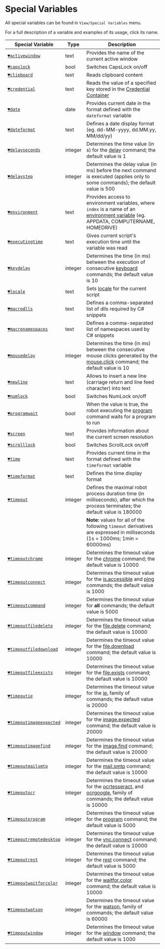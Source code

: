 # Special Variables

All special variables can be found in `View/Special Variables` menu.

For a full description of a variable and examples of its usage, click its name.

| Special Variable | Type | Description |
| ---------------- | ----------- | ---------------- |
| [`♥activewindow`](https://manual.g1ant.com/link/G1ANT.Addon.Core/Variables/ActiveWindowVariable.md) | text | Provides the name of the current active window |
| [`♥capslock`](https://manual.g1ant.com/link/G1ANT.Addon.Core/Variables/CapsLockVariable.md) | bool | Switches CapsLock on/off |
| [`♥clipboard`](https://manual.g1ant.com/link/G1ANT.Addon.Core/Variables/ClipboardVariable.md) | text | Reads clipboard content |
| [`♥credential`](https://manual.g1ant.com/link/G1ANT.Addon.Core/Variables/CredentialVariable.md) | text | Reads the value of a specified key stored in the [Credential Container](https://manual.g1ant.com/link/G1ANT.Manual/g1ant.robot-window/auxiliary-windows/credential-container.md) |
| [`♥date`](https://manual.g1ant.com/link/G1ANT.Addon.Core/Variables/DateVariable.md) | date | Provides current date in the format defined with the `dateformat` variable |
| [`♥dateformat`](https://manual.g1ant.com/link/G1ANT.Addon.Core/Variables/DateFormatVariable.md) | text | Defines a date display format (eg. dd-MM-yyyy, dd.MM.yy, MM\/dd\/yy) |
| [`♥delayseconds`](https://manual.g1ant.com/link/G1ANT.Addon.Core/Variables/DelaySecondsVariable.md) | integer | Determines the time value (in s) for the [delay](https://manual.g1ant.com/link/G1ANT.Language/G1ANT.Addon.Core/Commands/DelayCommand.md) command; the default value is 1 |
| [`♥delaystep`](https://manual.g1ant.com/link/G1ANT.Addon.Core/Variables/DelayStepVariable.md) | integer | Determines the delay value (in ms) before the next command is executed (applies only to some commands); the default value is 500 |
| [`♥environment`](https://manual.g1ant.com/link/G1ANT.Addon.Core/Variables/EnvironmentVariable.md) | text | Provides access to environment variables, where `index` is a name of an [environment variable](https://manual.g1ant.com/link/G1ANT.Manual/appendices/environment.md) (eg. APPDATA, COMPUTERNAME, HOMEDRIVE) |
| [`♥executingtime`](https://manual.g1ant.com/link/G1ANT.Addon.Core/Variables/ExecutingTimeVariable.md) | text | Gives current script's execution time until the variable was read |
| [`♥keydelay`](https://manual.g1ant.com/link/G1ANT.Addon.Core/Variables/KeyDelayVariable.md) | integer | Determines the time (in ms) between the execution of consecutive [keyboard](https://manual.g1ant.com/link/G1ANT.Language/G1ANT.Addon.Core/Commands/KeyboardCommand.md) commands; the default value is 10 |
| [`♥locale`](https://manual.g1ant.com/link/G1ANT.Addon.Core/Variables/LocaleVariable.md) | text | Sets [locale](http://download1.parallels.com/SiteBuilder/Windows/docs/3.2/en_US/sitebulder-3.2-win-sdk-localization-pack-creation-guide/30801.htm) for the current script |
| [`♥macrodlls`](https://manual.g1ant.com/link/G1ANT.Addon.Core/Variables/MacroDllsVariable.md) | text | Defines a comma-separated list of dlls required by C# snippets |
| [`♥macronamespaces`](https://manual.g1ant.com/link/G1ANT.Addon.Core/Variables/MacroNamespacesVariable.md) | text | Defines a comma-separated list of namespaces used by C# snippets |
| [`♥mousedelay`](https://manual.g1ant.com/link/G1ANT.Addon.Core/Variables/MouseDelayVariable.md) | integer | Determines the time (in ms) between the consecutive mouse clicks generated by the [mouse.click](https://manual.g1ant.com/link/G1ANT.Language/G1ANT.Addon.Core/Commands/MouseClickCommand.md) command; the default value is 10 |
| [`♥newline`](https://manual.g1ant.com/link/G1ANT.Addon.Core/Variables/NewLineVariable.md) | text | Allows to insert a new line (carriage return and line feed character) into text |
| [`♥numlock`](https://manual.g1ant.com/link/G1ANT.Addon.Core/Variables/NumLockVariable.md) | bool | Switches NumLock on/off |
| [`♥programwait`](https://manual.g1ant.com/link/G1ANT.Addon.Core/Variables/ProgramWaitVariable.md) | bool | When the value is true, the robot executing the [program](https://manual.g1ant.com/link/G1ANT.Language/G1ANT.Addon.Core/Commands/ProgramCommand.md) command waits for a program to run |
| [`♥screen`](https://manual.g1ant.com/link/G1ANT.Addon.Core/Variables/ScreenVariable.md) | text | Provides information about the current screen resolution |
| [`♥scrolllock`](https://manual.g1ant.com/link/G1ANT.Addon.Core/Variables/ScrollLockVariable.md) | bool | Switches ScrollLock on/off |
| [`♥time`](https://manual.g1ant.com/link/G1ANT.Addon.Core/Variables/TimeVariable.md) | text | Provides current time in the format defined with the `timeformat` variable |
| [`♥timeformat`](https://manual.g1ant.com/link/G1ANT.Addon.Core/Variables/TimeFormatVariable.md) | text | Defines the time display format |
| [`♥timeout`](https://manual.g1ant.com/link/G1ANT.Addon.Core/Variables/TimeoutVariable.md) | integer | Defines the maximal robot process duration time (in milliseconds), after which the process terminates; the default value is 180000 |
|||**Note:** values for all of the following `timeout` derivatives are expressed in milliseconds (1s = 1000ms; 1min = 60000ms) |
| [`♥timeoutchrome`](https://manual.g1ant.com/link/G1ANT.Addon.Core/Variables/TimeoutChromeVariable.md) | integer | Determines the timeout value for the [chrome](https://manual.g1ant.com/link/G1ANT.Language/G1ANT.Addon.Core/Commands/ChromeCommand.md) command; the default value is 10000 |
| [`♥timeoutconnect`](https://manual.g1ant.com/link/G1ANT.Addon.Core/Variables/TimeoutConnectVariable.md) | integer | Determines the timeout value for the [is.accessible](https://github.com/G1ANT-Robot/G1ANT.Addon/blob/develop/G1ANT.Addon.Net/G1ANT.Addon.Net/Variables/G1ANT.Addon/G1ANT.Addon.Net/G1ANT.Addon.Net/Commands/IsAccessibleCommand.md) and [ping](https://github.com/G1ANT-Robot/G1ANT.Addon/blob/develop/G1ANT.Addon.Net/G1ANT.Addon.Net/Variables/G1ANT.Addon/G1ANT.Addon.Net/G1ANT.Addon.Net/Commands/PingCommand.md) commands; the default value is 1000 |
| [`♥timeoutcommand`](https://manual.g1ant.com/link/G1ANT.Addon.Core/Variables/TimeoutCommandVariable.md) | integer | Determines the timeout value for **all** commands; the default value is 5000 |
| [`♥timeoutfiledelete`](https://manual.g1ant.com/link/G1ANT.Addon.Core/Variables/TimeoutFileDeleteVariable.md) | integer | Determines the timeout value for the [file.delete](https://manual.g1ant.com/link/G1ANT.Language/G1ANT.Addon.Core/Commands/FileDeleteCommand.md) command; the default value is 10000 |
| [`♥timeoutfiledownload`](https://manual.g1ant.com/link/G1ANT.Addon.Core/Variables/TimeoutFileDownloadVariable.md) | integer | Determines the timeout value for the [file.download](https://manual.g1ant.com/link/G1ANT.Language/G1ANT.Addon.Core/Commands/FileDownloadCommand.md) command; the default value is 10000 |
| [`♥timeoutfileexists`](https://manual.g1ant.com/link/G1ANT.Addon.Core/Variables/TimeoutFileExistsVariable.md) | integer | Determines the timeout value for the [file.exists](https://manual.g1ant.com/link/G1ANT.Language/G1ANT.Addon.Core/Commands/FileExistsCommand.md) command; the default value is 10000 |
| [`♥timeoutie`](https://manual.g1ant.com/link/G1ANT.Addon.IExplorer/G1ANT.Addon.IExplorer/Variables/TimeoutIEVariable.md) | integer | Determines the timeout value for the [ie.](https://manual.g1ant.com/link/G1ANT.Addon/G1ANT.Addon.IExplorer/G1ANT.Addon.IExplorer/Addon.md) family of commands; the default value is 20000 |
| [`♥timeoutimageexpected`](https://manual.g1ant.com/link/G1ANT.Addon.Images/G1ANT.Addon.Images/Variables/TimeoutImageExpectedVariable.md) | integer | Determines the timeout value for the [image.expected](https://manual.g1ant.com/link/G1ANT.Addon/G1ANT.Addon.Images/G1ANT.Addon.Images/Commands/ImageExpectedCommand.md) command; the default value is 20000 |
| [`♥timeoutimagefind`](https://manual.g1ant.com/link/G1ANT.Addon.Images/G1ANT.Addon.Images/Variables/TimeoutImageFindVariable.md) | integer | Determines the timeout value for the [image.find](https://manual.g1ant.com/link/G1ANT.Addon/G1ANT.Addon.Images/G1ANT.Addon.Images/Commands/ImageFindCommand.md) command; the default value is 20000 |
| [`♥timeoutmailsmtp`](https://manual.g1ant.com/link/G1ANT.Addon.Net/G1ANT.Addon.Net/Variables/TimeoutMailSmtpVariable.md) | integer | Determines the timeout value for the [mail.smtp](https://manual.g1ant.com/link/G1ANT.Addon/G1ANT.Addon.Net/G1ANT.Addon.Net/Commands/MailSmtpCommand.md) command; the default value is 10000 |
| [`♥timeoutocr`](https://manual.g1ant.com/link/G1ANT.Addon.Ocr.Google/G1ANT.Addon.Ocr.Google/Variables/TimeoutOcrVariable.md) | integer | Determines the timeout value for the [ocrtesseract.](https://manual.g1ant.com/link/G1ANT.Addon/G1ANT.Addon.Ocr.Tesseract/G1ANT.Addon.Ocr.Tesseract/Addon.md) and [ocrgoogle.](https://manual.g1ant.com/link/G1ANT.Addon/G1ANT.Addon.Ocr.Google/G1ANT.Addon.Ocr.Google/Addon.md) family of commands; the default value is 10000 |
| [`♥timeoutprogram`](https://manual.g1ant.com/link/G1ANT.Addon.Core/Variables/TimeoutProgramVariable.md) | integer | Determines the timeout value for the [program](https://manual.g1ant.com/link/G1ANT.Language/G1ANT.Addon.Core/Commands/ProgramCommand.md) command; the default value is 5000 |
| [`♥timeoutremotedesktop`](https://manual.g1ant.com/link/G1ANT.Addon.Net/G1ANT.Addon.Net/Variables/TimeoutRemoteDesktopVariable.md) | integer | Determines the timeout value for the [vnc.connect](https://manual.g1ant.com/link/G1ANT.Addon/G1ANT.Addon.Net/G1ANT.Addon.Net/Commands/VncConnectCommand.md) command; the default value is 10000 |
| [`♥timeoutrest`](https://manual.g1ant.com/link/G1ANT.Addon.Net/G1ANT.Addon.Net/Variables/TimeoutRestVariable.md) | integer | Determines the timeout value for the [rest](https://manual.g1ant.com/link/G1ANT.Addon/G1ANT.Addon.Net/G1ANT.Addon.Net/Commands/RestCommand.md) command; the default value is 5000 |
| [`♥timeoutwaitforcolor`](https://manual.g1ant.com/link/G1ANT.Addon.Core/Variables/TimeoutWaitForColorVariable.md) | integer | Determines the timeout value for the [waitfor.color](https://github.com/G1ANT-Robot/G1ANT.Addon.Core/blob/develop/G1ANT.Addon.Core/Variables/G1ANT.Language/G1ANT.Addon.Core/Commands/WaitforColorCommand.cs) command; the default value is 10000 |
| [`♥timeoutwatson`](https://manual.g1ant.com/link/G1ANT.Addon.Watson/G1ANT.Addon.Watson/Variables/TimeoutWatsonVariable.md) | integer | Determines the timeout value for the [watson.](https://manual.g1ant.com/link/G1ANT.Addon/G1ANT.Addon.Watson/G1ANT.Addon.Watson/Addon.md) family of commands; the default value is 60000 |
| [`♥timeoutwindow`](https://manual.g1ant.com/link/G1ANT.Addon.Core/Variables/TimeoutWindowVariable.md) | integer | Determines the timeout value for the [window](https://manual.g1ant.com/link/G1ANT.Language/G1ANT.Addon.Core/Commands/WindowCommand.md) command; the default value is 1000 |
